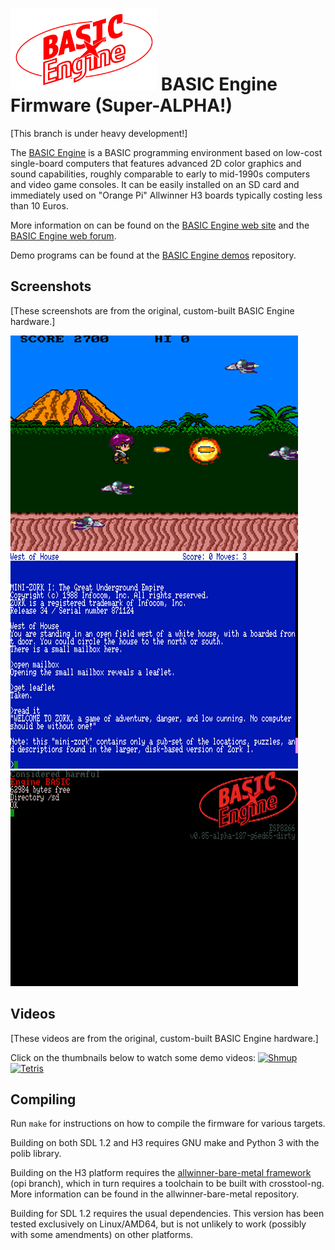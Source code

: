 # ![BASIC Engine logo](./doc/basic_engine_small.png) BASIC Engine Firmware (Super-ALPHA!)

[This branch is under heavy development!]

The [BASIC Engine](https://basicengine.org/) is a BASIC programming
environment based on low-cost single-board computers that features advanced
2D color graphics and sound capabilities, roughly comparable to early to
mid-1990s computers and video game consoles.  It can be easily installed on
an SD card and immediately used on "Orange Pi" Allwinner H3 boards typically
costing less than 10 Euros.

More information on can be found on the [BASIC Engine web site](https://basicengine.org)
and the [BASIC Engine web forum](https://betest.freeflarum.com/).

Demo programs can be found at the [BASIC Engine demos](https://github.com/uli/basicengine-demos)
repository.

## Screenshots

[These screenshots are from the original, custom-built BASIC Engine hardware.]

![Shmup](./doc/screenshots/screen_shmup.png)
![Zork](./doc/screenshots/screen_zork.png)
![Boot screen](./doc/screenshots/screen_boot.png)

## Videos

[These videos are from the original, custom-built BASIC Engine hardware.]

Click on the thumbnails below to watch some demo videos:
[![Shmup](http://img.youtube.com/vi/WEeHVyWH8rQ/0.jpg)](http://www.youtube.com/watch?v=WEeHVyWH8rQ "BASIC Engine Shmup Demo")
[![Tetris](http://img.youtube.com/vi/0ZsucdE6l2o/0.jpg)](http://www.youtube.com/watch?v=0ZsucdE6l2o "BASIC Engine Tetris Demo")

## Compiling

Run `make` for instructions on how to compile the firmware for various targets.

Building on both SDL 1.2 and H3 requires GNU make and Python 3 with the polib library.

Building on the H3 platform requires the [allwinner-bare-metal framework](https://github.com/uli/allwinner-bare-metal)
(opi branch), which in turn requires a toolchain to be built with
crosstool-ng. More information can be found in the allwinner-bare-metal
repository.

Building for SDL 1.2 requires the usual dependencies. This version has been
tested exclusively on Linux/AMD64, but is not unlikely to work (possibly with some
amendments) on other platforms.
